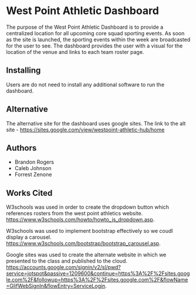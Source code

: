 # West Point Athletic Dashboard

The purpose of the West Point Athletic Dashboard is to provide a centralized location 
for all upcoming core squad sporting events. As soon as the site is launched, the 
sporting events within the week are broadcasted for the user to see. The dashboard
provides the user with a visual for the location of the venue and links to each team
roster page.

## Installing

Users are do not need to install any additional software to run the dashboard.

## Alternative

The alternative site for the dashboard uses google sites. 
The link to the alt site  - https://sites.google.com/view/westpoint-athletic-hub/home

## Authors

  * Brandon Rogers
  * Caleb Johnson
  * Forrest Zenone

## Works Cited

W3schools was used in order to create the dropdown button which references
rosters from the west point athletics website. https://www.w3schools.com/howto/howto_js_dropdown.asp.

W3schools was used to implement bootstrap effectively so we coudl display a carousel. https://www.w3schools.com/bootstrap/bootstrap_carousel.asp.

Google sites was used to create the alternate website in which we presented to the class
and published to the cloud. https://accounts.google.com/signin/v2/sl/pwd?service=jotspot&passive=1209600&continue=https%3A%2F%2Fsites.google.com%2F&followup=https%3A%2F%2Fsites.google.com%2F&flowName=GlifWebSignIn&flowEntry=ServiceLogin.
